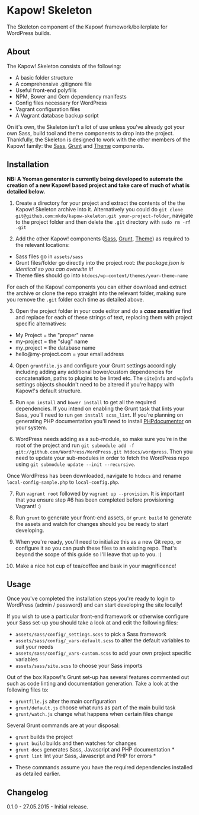 # Kapow! Skeleton

The Skeleton component of the Kapow! framework/boilerplate for WordPress builds.

## About

The Kapow! Skeleton consists of the following:

- A basic folder structure
- A comprehensive .gitignore file
- Useful front-end polyfills
- NPM, Bower and Gem dependency manifests
- Config files necessary for WordPress
- Vagrant configuration files
- A Vagrant database backup script

On it's own, the Skeleton isn't a lot of use unless you've already got your own Sass, build tool and theme components to drop into the project. Thankfully, the Skeleton is designed to work with the other members of the Kapow! family: the [Sass](https://github.com/mkdo/kapow-sass), [Grunt](https://github.com/mkdo/kapow-grunt) and [Theme](https://github.com/mkdo/kapow-theme) components.

## Installation

**NB: A Yeoman generator is currently being developed to automate the creation of a new Kapow! based project and take care of much of what is detailed below.**

1) Create a directory for your project and extract the contents of the the Kapow! Skeleton archive into it. Alternatively you could do `git clone git@github.com:mkdo/kapow-skeleton.git your-project-folder`, navigate to the project folder and then delete the `.git` directory with `sudo rm -rf .git`

2) Add the other Kapow! components ([Sass](https://github.com/mkdo/kapow-sass), [Grunt](https://github.com/mkdo/kapow-grunt), [Theme](https://github.com/mkdo/kapow-theme)) as required to the relevant locations:

- Sass files go in `assets/sass`
- Grunt files/folder go directly into the project root: *the package.json is identical so you can overwite it!*
- Theme files should go into `htdocs/wp-content/themes/your-theme-name`

For each of the Kapow! components you can either download and extract the archive or clone the repo straight into the relevant folder, making sure you remove the `.git` folder each time as detailed above.

3) Open the project folder in your code editor and do a ***case sensitive*** find and replace for each of these strings of text, replacing them with project specific alternatives:

- My Project = the "proper" name 
- my-project = the "slug" name
- my_project = the database name 
- hello@<span></span>my-project.com = your email address

4) Open `gruntfile.js` and configure your Grunt settings accordingly including adding any additional bower/custom dependencies for concatenation, paths to plugins to be linted etc. The `siteInfo` and `wpInfo` settings objects shouldn't need to be altered if you're happy with Kapow!'s default structure.

5) Run `npm install` and `bower install` to get all the required dependencies. If you intend on enabling the Grunt task that lints your Sass, you'll need to run `gem install scss_lint`. If you're planning on generating PHP documentation you'll need to install [PHPdocumentor](http://www.phpdoc.org/docs/latest/getting-started/installing.html) on your system.

6) WordPress needs adding as a sub-module, so make sure you're in the root of the project and run `git submodule add -f git://github.com/WordPress/WordPress.git htdocs/wordpress`. Then you need to update your sub-modules in order to fetch the WordPress repo using `git submodule update --init --recursive`.

Once WordPress has been downloaded, navigate to `htdocs` and rename `local-config-sample.php` to `local-config.php`.

7) Run `vagrant root` followed by `vagrant up --provision`. It is important that you ensure step #6 has been completed before provisioning Vagrant! :)

8) Run `grunt` to generate your front-end assets, or `grunt build` to generate the assets and watch for changes should you be ready to start developing.

9) When you're ready, you'll need to initialize this as a new Git repo, or configure it so you can push these files to an existing repo. That's beyond the scope of this guide so I'll leave that up to you. :)

10) Make a nice hot cup of tea/coffee and bask in your magnificence!

## Usage

Once you've completed the installation steps you're ready to login to WordPress (admin / password) and can start developing the site locally!

If you wish to use a particular front-end framework or otherwise configure your Sass set-up you should take a look at and edit the following files:

- `assets/sass/config/_settings.scss` to pick a Sass framework
- `assets/sass/config/_vars-default.scss` to alter the default variables to suit your needs
- `assets/sass/config/_vars-custom.scss` to add your own project specific variables
- `assets/sass/site.scss` to choose your Sass imports

Out of the box Kapow!'s Grunt set-up has several features commented out such as code linting and documentation generation. Take a look at the following files to:

- `gruntfile.js` alter the main configuration
- `grunt/default.js` choose what runs as part of the main build task
- `grunt/watch.js` change what happens when certain files change

Several Grunt commands are at your disposal:

- `grunt` builds the project
- `grunt build` builds and then watches for changes
- `grunt docs` generates Sass, Javascript and PHP documentation *
- `grunt lint` lint your Sass, Javascript and PHP for errors *

* These commands assume you have the required dependencies installed as detailed earlier.

## Changelog

0.1.0 - 27.05.2015 - Initial release.
